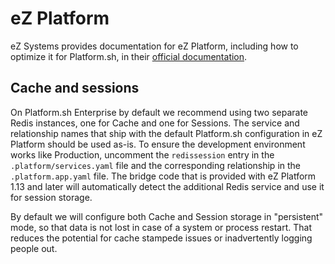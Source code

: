 # eZ Platform

eZ Systems provides documentation for eZ Platform, including how to optimize it for Platform.sh, in their [official documentation](https://doc.ezplatform.com).

## Cache and sessions

On Platform.sh Enterprise by default we recommend using two separate Redis instances, one for Cache and one for Sessions.  The service and relationship names that ship with the default Platform.sh configuration in eZ Platform should be used as-is.  To ensure the development environment works like Production, uncomment the `redissession` entry in the `.platform/services.yaml` file and the corresponding relationship in the `.platform.app.yaml` file.  The bridge code that is provided with eZ Platform 1.13 and later will automatically detect the additional Redis service and use it for session storage.

By default we will configure both Cache and Session storage in "persistent" mode, so that data is not lost in case of a system or process restart.  That reduces the potential for cache stampede issues or inadvertently logging people out.
